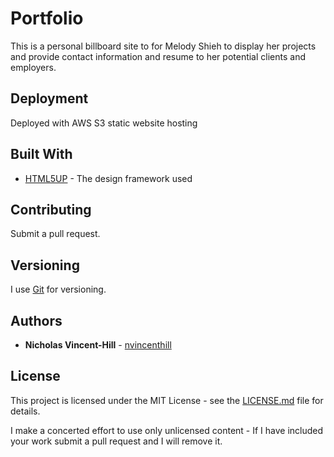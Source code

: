 # Portfolio

This is a personal billboard site to for Melody Shieh to display her projects and provide contact information and resume to her potential clients and employers.

## Deployment

Deployed with AWS S3 static website hosting

## Built With

- [HTML5UP](https://html5up.net/) - The design framework used

## Contributing

Submit a pull request.

## Versioning

I use [Git](https://git-scm.com/) for versioning.

## Authors

- **Nicholas Vincent-Hill** - [nvincenthill](https://github.com/nvincenthill)

## License

This project is licensed under the MIT License - see the [LICENSE.md](LICENSE.md) file for details.

I make a concerted effort to use only unlicensed content - If I have included your work submit a pull request and I will remove it.
